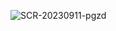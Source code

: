 ![SCR-20230911-pgzd](https://github.com/holfizz/music_client/assets/91404432/17531f07-869d-4430-80fa-225718e09d53)
